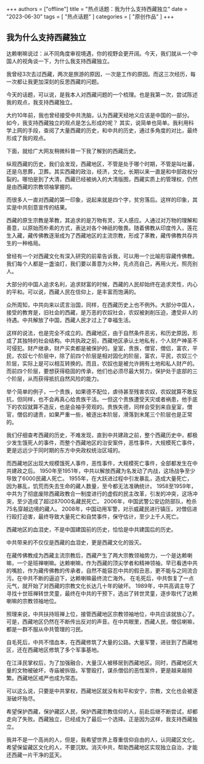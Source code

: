 +++
authors = ["offline"]
title = "热点话题：我为什么支持西藏独立"
date = "2023-06-30"
tags = [
    "热点话题"
]
categories = [
    "原创作品"
]
+++

## 我为什么支持西藏独立

达赖喇嘛说过：从不同角度审视境遇，你的视野会更开阔。今天，我们就从一个中国人的视角谈一下，为什么我支持西藏独立。

我曾经3次去过西藏，两次是旅游的原因，一次是工作的原因。而这三次经历，每一次都让我更加深刻的反思西藏的问题。

今天的话题，可以说，是我本人对西藏问题的一个梳理。也是我第一次，尝试陈述我的观点，我支持西藏独立。

大约10年前，我也曾经接受中共洗脑，认为西藏天经地义应该是中国的一部分。如今，我支持西藏独立的观点是怎么形成的呢？
其实，说简单也简单。我利用科学上网的手段，查阅了大量西藏的历史，和中共的历史，通过多角度的对比，最终形成了我的观点。

下面，就给广大网友稍微科普一下我了解到的西藏历史。

纵观西藏的历史，我们会发现，西藏地区，不管是处于哪个时期，不管是叫吐蕃，还是乌思葬，卫葬。其实西藏的政治，经济，文化，长期以来一直是和中部政权分裂的。哪怕是到了大清，西藏已经被纳入的大清版图，西藏实质上的管理权，仍然是由西藏的宗教领袖掌握的。

而很多人一直对西藏的第一印象，说起来就是四个字，贫穷落后。这样的印象，其实是中共刻意宣传的结果。

西藏的原生宗教是苯教，其追求的是万物有灵，天人感应。人通过对万物的理解和善意，以原始而朴素的方式，表达对各个神祇的敬畏。随着佛教从印度传入，莲花生入藏，藏传佛教逐渐成为了西藏地区的主流宗教，形成了苯教，藏传佛教共存共生的一种格局。

曾经有一个对西藏文化有深入研究的前辈告诉我，可以用一个比喻形容藏传佛教。我们每个人都是一盏油灯，我们要以善意为火种，先点亮自己，再用火光，照亮别人。

大部分的中国人追求名利，追求财富的时候，西藏的人民却始终在追求灵性，内心的平和。可以说，西藏人民在信仰上，是丰富而饱满的。

众所周知，中共向来以谎言治国，同样，在西藏历史上也不例外。大部分中国人，接受的教育是，旧社会的西藏，是万恶的农奴社会，农奴被剥削压迫，遭受非人的待遇。中共解放了中国，西藏人民才过上了幸福生活。

这样的说法，也是完全不成立的。西藏地区，由于自然条件恶劣，和历史原因，形成了其独特的社会结构。中共执政之前，西藏地区承认土地私有，个人财产神圣不可侵犯。财产继承，财产买卖都是被保护的。皇室，贵族，僧官，僧侣，富农，平民，农奴七个阶层中，除了前四个阶层是相对固化的阶层，富农，平民，农奴三个阶层，实际上是可以相互转换的。而且，农奴也是被允许拥有土地和私人财产的。而前四个阶层，要想获得稳固的传承，他们也必须尽最大努力，保护处于底部的三个阶层，从而获得抵抗自然风险的能力。

举个简单的例子，一个贵族，如果德不配位，虐待甚至残害农奴，农奴就算不敢反抗，但同样，也不会再真心给贵族干活。一但这个贵族遭受天灾或者祸患，他手底下的农奴就算不造反，也是会袖手旁观的。贵族失德，同样会受到来自皇室，僧官，僧侣的谴责，如果严重一些，被逐出本阶层，滑落到末尾三个阶层也是正常的。

我们仔细查考西藏的历史，不难发现，直到中共建政之前，整个西藏历史中，都极少发生饿死人的事件，而整个西藏地区的治安案件，恶性事件，大规模死亡事件，更是远远少于同时期的东方中央政权统治区域的。

而西藏地区出现大规模饿死人事件，恶性事件，大规模死亡事件，全部都发生在中共建政之后。
1950年至1951年，中共以解放西藏为名发动了内战，这场战争至少导致了6000民藏人死亡。
1955年，在大跃进过程中引发暴乱，造成大量死亡，因为暴乱，饥荒而失去生命的藏人数量，至今都无法准确统计。
1958至1959年，中共为了彻底废除西藏政教合一制度进行的虚假的民主改革，引发的冲突，这场冲突，至少造成了超过87000名藏民死亡。
2006年，中国武警公安边防部队，枪杀75名穿越边境的藏人。
2008年，中国动用军警，对示威藏民进行镇压，对僧侣进行殴打迫害，最终导致大量死亡和自焚事件，保守估计，至少上千人死亡。

西藏地区的血泪史，不是中国建国前的历史，恰恰是中共建国后的历史。

中共带来的不仅仅是西藏的血泪史，更是西藏文化的毁灭。

在藏传佛教成为西藏主流宗教后，西藏产生了两大宗教领袖势力，一个是达赖喇嘛，一个是班禅喇嘛。达赖喇嘛，作为西藏的顶尖学者和精神领袖，早已看透中共的嘴脸，作为藏传佛教的传承者，自然不能容忍中共的假丑恶，更不能与之同流合污。在中共不断的逼迫下，达赖喇嘛最终流亡海外。
在毛死后，中共恢复了一点元气，就开始了对西藏的宗教文化长达几十年的破坏。
1989年，中共高调主导了寻找十世班禅转世灵童，最终在中共的干预下，选出了转世灵童，逐步取代了达赖喇嘛的宗教领袖地位。

照理来说，中共扶持班禅上位，接管西藏地区宗教领袖地位，中共应该就放心了。可是，西藏地区仍然在不断传出反对的声音。在中共眼里，西藏人民，僧侣喇嘛，都是一群不服从中共管理的刁民。

自毛死后，中共不惜血本，在西藏修筑了大量的公路。大量军警，进驻到了西藏地区，还在西藏地区修筑了多个军事基地。

在江泽民掌权后，为了加强融合，大量汉人被移居到西藏地区。同时，西藏地区大量的文物被破坏，寺庙被拆毁。军警殴打，谋杀僧侣的恶性案件，更是越来越频繁。西藏地区戒严也成为常态。

可以这么说，只要是中共掌权，西藏地区就没有和平和安宁，宗教，文化也会被逐渐破坏殆尽。

希望保护西藏，保护藏区人民，保护西藏宗教信仰的人，前赴后继不断尝试，却都走向了失败。西藏独立，已经成为了最后一个选择。正是因为这样，我支持西藏独立。

我并不是一个高尚的人，但是，我希望世界上尊重信仰自由的人，认同藏区文化，希望保留藏区文化的人，不要沉默。消灭中共，帮助西藏地区实现独立自治，才能还西藏一片干净的蓝天。